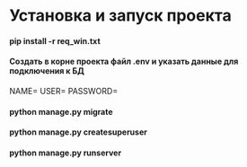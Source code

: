 # Установка и запуск проекта

#### pip install -r req_win.txt
#### Создать в корне проекта файл .env и указать данные для подключения к БД
NAME=
USER=
PASSWORD=

#### python manage.py migrate
#### python manage.py createsuperuser
#### python manage.py runserver

